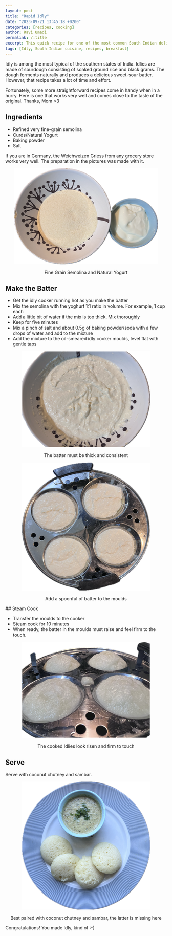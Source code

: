 ```yaml
---
layout: post
title: "Rapid Idly"
date: "2023-09-21 13:45:18 +0200"
categories: [recipes, cooking]
author: Ravi Umadi
permalink: /:title
excerpt: This quick recipe for one of the most common South Indian delicacies makes a mouth-watering fix for those like me who miss home food in a foreign country. This recipe was recently taught to me by my mother. 
tags: [Idly, South Indian cuisine, recipes, breakfast]
---
```

Idly is among the most typical of the southern states of India. Idlies are made of sourdough consisting of soaked ground rice and black grams. The dough ferments naturally and produces a delicious sweet-sour batter. However, that recipe takes a lot of time and effort.

Fortunately, some more straightforward recipes come in handy when in a hurry. Here is one that works very well and comes close to the taste of the original. Thanks, Mom <3

## Ingredients
- Refined very fine-grain semolina
- Curds/Natural Yogurt
- Baking powder
- Salt 

If you are in Germany, the Weichweizen Griess from any grocery store works very well. The preparation in the pictures was made with it.
<div style="text-align: center;">
  <img src="/images/Rapid_idly1.png" alt="" width="450" height="300">
  <p class="image-caption">Fine Grain Semolina and Natural Yogurt</p>
</div>

## Make the Batter
- Get the idly cooker running hot as you make the batter
- Mix the semolina with the yoghurt 1:1 ratio in volume. For example, 1 cup each
- Add a little bit of water if the mix is too thick. Mix thoroughly
- Keep for five minutes
- Mix a pinch of salt and about 0.5g of baking powder/soda with a few drops of water and add to the mixture
- Add the mixture to the oil-smeared idly cooker moulds, level flat with gentle taps

<div style="text-align: center;">
  <img src="/images/Rapid_idly2.png" alt="" width="400" height="300">
  <p class="image-caption">The batter must be thick and consistent</p>
</div>

<div style="text-align: center;">
  <img src="/images/Rapid_idly3.png" alt="" width="400" height="400">
  <p class="image-caption">Add a spoonful of batter to the moulds</p>
</div>
## Steam Cook

- Transfer the moulds to the cooker
- Steam cook for 10 minutes
- When ready, the batter in the moulds must raise and feel firm to the touch.

<div style="text-align: center;">
  <img src="/images/Rapid_idly4.png" alt="" width="400" height="300">
  <p class="image-caption">The cooked Idlies look risen and firm to touch</p>
</div>

## Serve

Serve with coconut chutney and sambar.

<div style="text-align: center;">
  <img src="/images/Rapid_idly5.png" alt="" width="400" height="400">
  <p class="image-caption">Best paired with coconut chutney and sambar, the latter is missing here</p>
</div>

Congratulations! You made Idly, kind of :-)